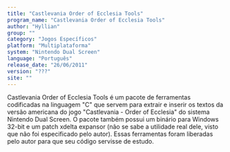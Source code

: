 ```yaml
---
title: "Castlevania Order of Ecclesia Tools"
program_name: "Castlevania Order of Ecclesia Tools"
author: "Hyllian"
group: ""
category: "Jogos Específicos"
platform: "Multiplataforma"
system: "Nintendo Dual Screen"
language: "Português"
release_date: "26/06/2011"
version: "???"
site: ""
---
```

Castlevania Order of Ecclesia Tools é um pacote de ferramentas codificadas na linguagem "C" que servem para extrair e inserir os textos da versão americana do jogo "Castlevania - Order of Ecclesia" do sistema Nintendo Dual Screen. O pacote também possui um binário para Windows 32-bit e um patch xdelta expansor (não se sabe a utilidade real dele, visto que não foi especificado pelo autor). Essas ferramentas foram liberadas pelo autor para que seu código servisse de estudo.
